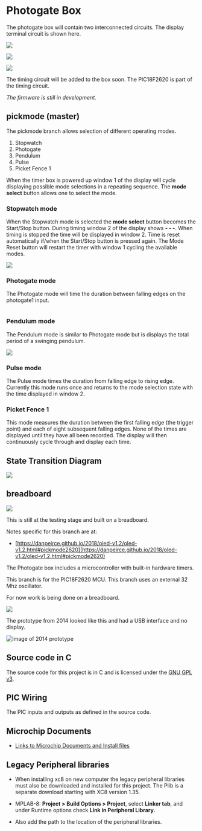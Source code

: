 # Photogate Box

The photogate box will contain two interconnected circuits. The display terminal circuit is shown here.

![](image/terminal-in-box.jpg)

![](image/terminal-front.jpg)

![](image/terminal-back.jpg)

The timing circuit will be added to the box soon. The PIC18F2620 is part of the timing circuit.

 *The firmware is still in development.*
 
## pickmode (master)

The pickmode branch allows selection of different operating modes. 

1. Stopwatch
2. Photogate
3. Pendulum
4. Pulse
5. Picket Fence 1

When the timer box is powered up window 1 of the display will cycle displaying possible mode selections in a repeating 
sequence. The **mode select** button allows one to select the mode.  

### Stopwatch mode

When the Stopwatch mode is selected the **mode select** button becomes the Start/Stop button.
During timing window 2 of the display shows **- - -**.
When timing is stopped the time will be displayed in window 2. Time is reset automatically if/when the Start/Stop 
button is pressed again.
The Mode Reset button will restart the timer with window 1 cycling the available modes.

![](image/stopwatch1.jpg)

### Photogate mode

The Photogate mode will time the duration between falling edges on the photogate1 input.

![]()

### Pendulum mode

The Pendulum mode is similar to Photogate mode but is displays the total period of a swinging pendulum.

![](image/pendulum3.jpg)

### Pulse mode

The Pulse mode times the duration from falling edge to rising edge. Currently this mode runs once and returns 
to the mode selection state with the time displayed in window 2. 

### Picket Fence 1

This mode measures the duration between the first falling edge (the trigger point) and each of eight subsequent 
falling edges. None of the times are displayed until they have all been recorded. The display will then continuously 
cycle through and display each time.

## State Transition Diagram

![](image/pickmode.png)

## breadboard 

![](image/pickmode2620cct.jpg)

This is still at the testing stage and built on a breadboard.

Notes specific for this branch are at:

* [https://danpeirce.github.io/2018/oled-v1.2/oled-v1.2.html#pickmode2620](https://danpeirce.github.io/2018/oled-v1.2/oled-v1.2.html#pickmode2620)

The Photogate box includes a microcontroller with built-in hardware timers.

This branch is for the PIC18F2620 MCU. This branch uses an external 32 Mhz oscillator.

For now work is being done on a breadboard.

![](image/timeswitchcct.jpg)

The prototype from 2014 looked like this and had a USB interface and no display.

![image of 2014 prototype](image/box-gate.jpg)

## Source code in C

The source code for this project is in C and is licensed under the [GNU GPL v3](http://www.gnu.org/licenses/gpl-3.0.txt).

## PIC Wiring

The PIC inputs and outputs as defined in the source code.

## Microchip Documents

* [Links to Microchip Documents and Install files](doc/MicrochipDocs.md)

## Legacy Peripheral libraries

* When installing xc8 on new computer the legacy peripheral libraries must also be downloaded and installed for 
  this project. The Plib is a separate download starting with XC8 version 1.35.
  
* MPLAB-8:  **Project > Build Options > Project**, select **Linker tab**, and under Runtime options check **Link in 
  Peripheral Library.**
  
* Also add the path to the location of the peripheral libraries.
